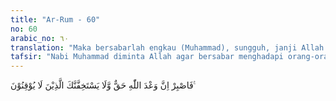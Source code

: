 ```yaml
---
title: "Ar-Rum - 60"
no: 60
arabic_no: ٦٠
translation: "Maka bersabarlah engkau (Muhammad), sungguh, janji Allah itu benar dan sekali-kali jangan sampai orang-orang yang tidak meyakini (kebenaran ayat-ayat Allah) itu menggelisahkan engkau. "
tafsir: "Nabi Muhammad diminta Allah agar bersabar menghadapi orang-orang kafir yang telah tertutup hatinya, yang mengingkari Allah dan hari akhirat, serta menuduh kaum beriman telah menyampaikan dan melakukan kebohongan. Hal itu karena janji Allah benar, hari akhirat pasti ada, dan mereka yang kafir dan syirik pasti akan dimasukkan ke dalam neraka. Oleh karena itu, Nabi dan kaum muslimin tidak boleh dibuat bingung dan gelisah oleh keingkaran dan bantahan orang-orang kafir tersebut. Nabi diminta untuk tabah dan jangan terhenti dari menyampaikan dakwah dan melaksanakan kebenaran Al-Qur'an."
---
```

فَاصْبِرْ اِنَّ وَعْدَ اللّٰهِ حَقٌّ وَّلَا يَسْتَخِفَّنَّكَ الَّذِيْنَ لَا يُوْقِنُوْنَ ࣖ 
